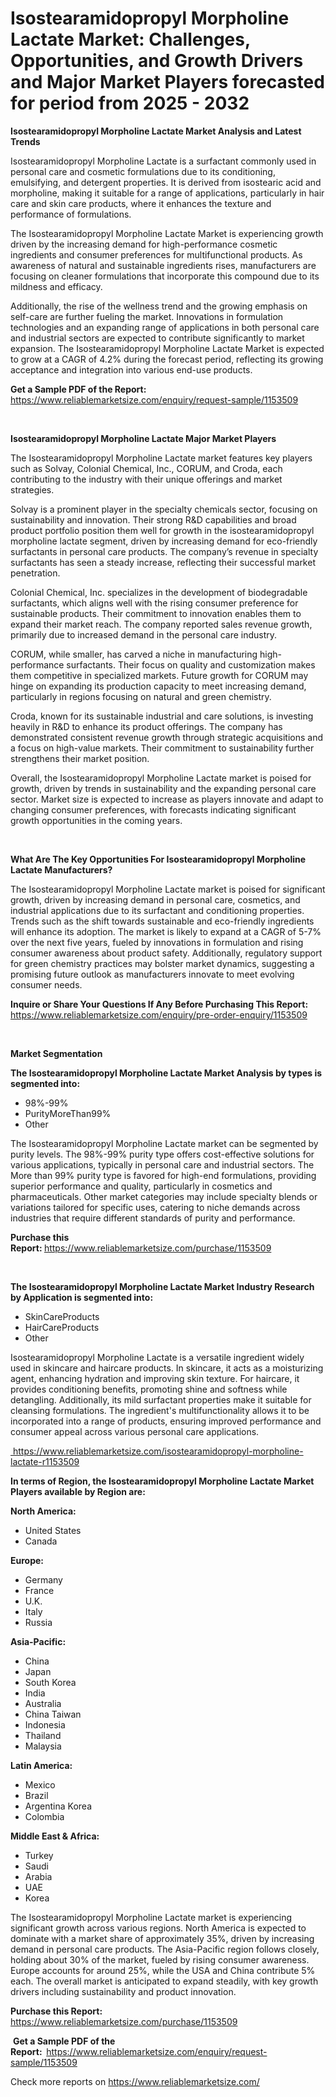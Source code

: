 <p><h1>Isostearamidopropyl Morpholine Lactate Market: Challenges, Opportunities, and Growth Drivers and Major Market Players forecasted for period from 2025 - 2032</h1></p><p><strong>Isostearamidopropyl Morpholine Lactate Market Analysis and Latest Trends</strong></p>
<p><p>Isostearamidopropyl Morpholine Lactate is a surfactant commonly used in personal care and cosmetic formulations due to its conditioning, emulsifying, and detergent properties. It is derived from isostearic acid and morpholine, making it suitable for a range of applications, particularly in hair care and skin care products, where it enhances the texture and performance of formulations.</p><p>The Isostearamidopropyl Morpholine Lactate Market is experiencing growth driven by the increasing demand for high-performance cosmetic ingredients and consumer preferences for multifunctional products. As awareness of natural and sustainable ingredients rises, manufacturers are focusing on cleaner formulations that incorporate this compound due to its mildness and efficacy. </p><p>Additionally, the rise of the wellness trend and the growing emphasis on self-care are further fueling the market. Innovations in formulation technologies and an expanding range of applications in both personal care and industrial sectors are expected to contribute significantly to market expansion. The Isostearamidopropyl Morpholine Lactate Market is expected to grow at a CAGR of 4.2% during the forecast period, reflecting its growing acceptance and integration into various end-use products.</p></p>
<p><strong>Get a Sample PDF of the Report:&nbsp;</strong> <a href="https://www.reliablemarketsize.com/enquiry/request-sample/1153509?utm_campaign=2445&utm_medium=2&utm_source=Github&utm_content=ia&utm_term=31032025&utm_id=isostearamidopropyl-morpholine-lactate">https://www.reliablemarketsize.com/enquiry/request-sample/1153509</a></p>
<p>&nbsp;</p>
<p><strong>Isostearamidopropyl Morpholine Lactate Major Market Players</strong></p>
<p><p>The Isostearamidopropyl Morpholine Lactate market features key players such as Solvay, Colonial Chemical, Inc., CORUM, and Croda, each contributing to the industry with their unique offerings and market strategies.</p><p>Solvay is a prominent player in the specialty chemicals sector, focusing on sustainability and innovation. Their strong R&D capabilities and broad product portfolio position them well for growth in the isostearamidopropyl morpholine lactate segment, driven by increasing demand for eco-friendly surfactants in personal care products. The company’s revenue in specialty surfactants has seen a steady increase, reflecting their successful market penetration.</p><p>Colonial Chemical, Inc. specializes in the development of biodegradable surfactants, which aligns well with the rising consumer preference for sustainable products. Their commitment to innovation enables them to expand their market reach. The company reported sales revenue growth, primarily due to increased demand in the personal care industry.</p><p>CORUM, while smaller, has carved a niche in manufacturing high-performance surfactants. Their focus on quality and customization makes them competitive in specialized markets. Future growth for CORUM may hinge on expanding its production capacity to meet increasing demand, particularly in regions focusing on natural and green chemistry.</p><p>Croda, known for its sustainable industrial and care solutions, is investing heavily in R&D to enhance its product offerings. The company has demonstrated consistent revenue growth through strategic acquisitions and a focus on high-value markets. Their commitment to sustainability further strengthens their market position.</p><p>Overall, the Isostearamidopropyl Morpholine Lactate market is poised for growth, driven by trends in sustainability and the expanding personal care sector. Market size is expected to increase as players innovate and adapt to changing consumer preferences, with forecasts indicating significant growth opportunities in the coming years.</p></p>
<p>&nbsp;</p>
<p><strong>What Are The Key Opportunities For Isostearamidopropyl Morpholine Lactate Manufacturers?</strong></p>
<p><p>The Isostearamidopropyl Morpholine Lactate market is poised for significant growth, driven by increasing demand in personal care, cosmetics, and industrial applications due to its surfactant and conditioning properties. Trends such as the shift towards sustainable and eco-friendly ingredients will enhance its adoption. The market is likely to expand at a CAGR of 5-7% over the next five years, fueled by innovations in formulation and rising consumer awareness about product safety. Additionally, regulatory support for green chemistry practices may bolster market dynamics, suggesting a promising future outlook as manufacturers innovate to meet evolving consumer needs.</p></p>
<p><strong>Inquire or Share Your Questions If Any Before Purchasing This Report:</strong> <a href="https://www.reliablemarketsize.com/enquiry/pre-order-enquiry/1153509?utm_campaign=2445&utm_medium=2&utm_source=Github&utm_content=ia&utm_term=31032025&utm_id=isostearamidopropyl-morpholine-lactate">https://www.reliablemarketsize.com/enquiry/pre-order-enquiry/1153509</a></p>
<p>&nbsp;</p>
<p><strong>Market Segmentation</strong></p>
<p><strong>The Isostearamidopropyl Morpholine Lactate Market Analysis by types is segmented into:</strong></p>
<p><ul><li>98%-99%</li><li>PurityMoreThan99%</li><li>Other</li></ul></p>
<p><p>The Isostearamidopropyl Morpholine Lactate market can be segmented by purity levels. The 98%-99% purity type offers cost-effective solutions for various applications, typically in personal care and industrial sectors. The More than 99% purity type is favored for high-end formulations, providing superior performance and quality, particularly in cosmetics and pharmaceuticals. Other market categories may include specialty blends or variations tailored for specific uses, catering to niche demands across industries that require different standards of purity and performance.</p></p>
<p><strong>Purchase this Report:&nbsp;</strong><a href="https://www.reliablemarketsize.com/purchase/1153509?utm_campaign=2445&utm_medium=2&utm_source=Github&utm_content=ia&utm_term=31032025&utm_id=isostearamidopropyl-morpholine-lactate">https://www.reliablemarketsize.com/purchase/1153509</a></p>
<p>&nbsp;</p>
<p><strong>The Isostearamidopropyl Morpholine Lactate Market Industry Research by Application is segmented into:</strong></p>
<p><ul><li>SkinCareProducts</li><li>HairCareProducts</li><li>Other</li></ul></p>
<p><p>Isostearamidopropyl Morpholine Lactate is a versatile ingredient widely used in skincare and haircare products. In skincare, it acts as a moisturizing agent, enhancing hydration and improving skin texture. For haircare, it provides conditioning benefits, promoting shine and softness while detangling. Additionally, its mild surfactant properties make it suitable for cleansing formulations. The ingredient's multifunctionality allows it to be incorporated into a range of products, ensuring improved performance and consumer appeal across various personal care applications.</p></p>
<p><a href="https://www.reliablemarketsize.com/isostearamidopropyl-morpholine-lactate-r1153509?utm_campaign=2445&utm_medium=2&utm_source=Github&utm_content=ia&utm_term=31032025&utm_id=isostearamidopropyl-morpholine-lactate">&nbsp;https://www.reliablemarketsize.com/isostearamidopropyl-morpholine-lactate-r1153509</a></p>
<p><strong>In terms of Region, the Isostearamidopropyl Morpholine Lactate Market Players available by Region are:</strong></p>
<p>
    <p> <strong> North America: </strong>
        <ul>
            <li>United States</li>
            <li>Canada</li>
        </ul>
        </p> 
    <p> <strong> Europe: </strong>
        <ul>
            <li>Germany</li>
            <li>France</li>
            <li>U.K.</li>
            <li>Italy</li>
            <li>Russia</li>
        </ul>
        </p> 
    <p> <strong> Asia-Pacific: </strong>
        <ul>
            <li>China</li>
            <li>Japan</li>
            <li>South Korea</li>
            <li>India</li>
            <li>Australia</li>
            <li>China Taiwan</li>
            <li>Indonesia</li>
            <li>Thailand</li>
            <li>Malaysia</li>
        </ul>
        </p> 
    <p> <strong> Latin America: </strong>
        <ul>
            <li>Mexico</li>
            <li>Brazil</li>
            <li>Argentina Korea</li>
            <li>Colombia</li>
        </ul>
        </p> 
    <p> <strong> Middle East & Africa: </strong>
        <ul>
            <li>Turkey</li>
            <li>Saudi</li>
            <li>Arabia</li>
            <li>UAE</li>
            <li>Korea</li>
        </ul>
    </p>
    </p>
<p><p>The Isostearamidopropyl Morpholine Lactate market is experiencing significant growth across various regions. North America is expected to dominate with a market share of approximately 35%, driven by increasing demand in personal care products. The Asia-Pacific region follows closely, holding about 30% of the market, fueled by rising consumer awareness. Europe accounts for around 25%, while the USA and China contribute 5% each. The overall market is anticipated to expand steadily, with key growth drivers including sustainability and product innovation.</p></p>
<p><strong>Purchase this Report: </strong><a href="https://www.reliablemarketsize.com/purchase/1153509?utm_campaign=2445&utm_medium=2&utm_source=Github&utm_content=ia&utm_term=31032025&utm_id=isostearamidopropyl-morpholine-lactate">https://www.reliablemarketsize.com/purchase/1153509</a></p>
<p>&nbsp;<strong>Get a Sample PDF of the Report:&nbsp;&nbsp;</strong><a href="https://www.reliablemarketsize.com/enquiry/request-sample/1153509?utm_campaign=2445&utm_medium=2&utm_source=Github&utm_content=ia&utm_term=31032025&utm_id=isostearamidopropyl-morpholine-lactate">https://www.reliablemarketsize.com/enquiry/request-sample/1153509</a></p>
<p><strong></strong></p>
<p>Check more reports on <a href="https://www.reliablemarketsize.com/?utm_campaign=2445&utm_medium=2&utm_source=Github&utm_content=ia&utm_term=31032025&utm_id=isostearamidopropyl-morpholine-lactate">https://www.reliablemarketsize.com/</a></p>
